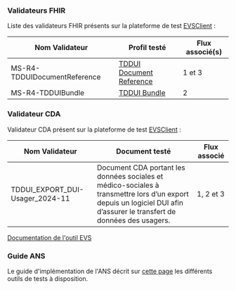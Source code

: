 ### Validateurs FHIR

Liste des validateurs FHIR présents sur la plateforme de test [EVSClient](https://interop.esante.gouv.fr/evs/fhir/validator.seam?standard=31) :

| Nom Validateur                                      | Profil testé  | Flux associé(s) |
| --------------------------------------------------- | ----------------- | ------------- |
| MS-R4-TDDUIDocumentReference                        | [TDDUI Document Reference](StructureDefinition-tddui-documentreference.html)           | 1 et 3 |
| MS-R4-TDDUIBundle                                  | [TDDUI Bundle](StructureDefinition-tddui-bundle.html)           | 2 |

### Validateur CDA

Validateur CDA présent sur la plateforme de test [EVSClient](https://interop.esante.gouv.fr/evs/cda/validator.seam?standard=44) :

| Nom Validateur | Document testé | Flux associé |
| --------------------------------------------------- | ----------------- | ----------------------------------------------------------------------------------------------------------------- |
| TDDUI_EXPORT_DUI-Usager_2024-11 | Document CDA portant les données sociales et médico-sociales à transmettre lors d’un export depuis un logiciel DUI afin d’assurer le transfert de données des usagers.| 1, 2 et 3 |

[Documentation de l'outil EVS](https://interop.esante.gouv.fr/gazelle-documentation/EVS-Client/user.html)

### Guide ANS

Le guide d'implémentation de l'ANS décrit sur [cette page](https://interop.esante.gouv.fr/ig/documentation/tests.html) les différents outils de tests à disposition.